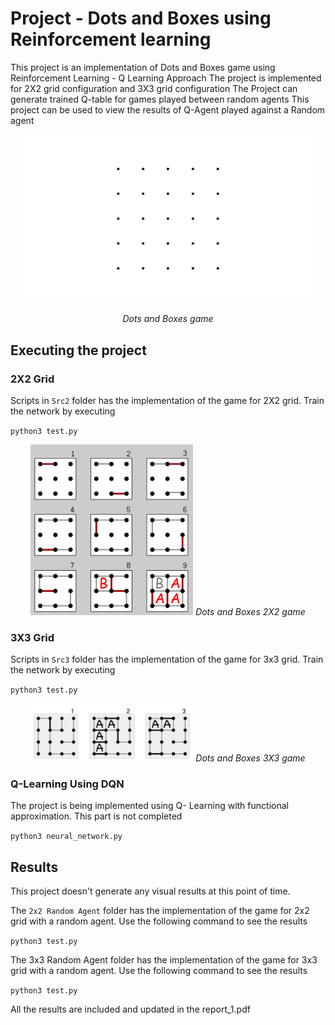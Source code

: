# Project - Dots and Boxes using Reinforcement learning
This project is an implementation of Dots and Boxes game using Reinforcement Learning - Q Learning Approach
The project is implemented for 2X2 grid configuration and 3X3 grid configuration
The Project can generate trained Q-table for games played between random agents
This project can be used to view the results of Q-Agent played against a Random agent


<p align="center">
<img src="images/dtosandboxes.gif" alt="dotsandboxes" width="480">
</p>
<p align="center">
<em>Dots and Boxes game</em>
</p>


## Executing the project 

### 2X2 Grid
Scripts in `Src2` folder has the implementation of the game for 2X2 grid. Train the network by executing

`python3 test.py`

<p align="center">
<img src="images/2x2.png" width="260">
<em>Dots and Boxes 2X2 game</em>
</p>

### 3X3 Grid
Scripts in `Src3` folder has the implementation of the game for 3x3 grid. Train the network by executing 

`python3 test.py`

<p align="center">
<img src="images/3x3.png" width="260">
<em>Dots and Boxes 3X3 game</em>
</p>

### Q-Learning Using DQN
The project is being implemented using Q- Learning with functional approximation. This part is not completed

`python3 neural_network.py`

## Results
This project doesn't generate any visual results at this point of time. 

The `2x2 Random Agent` folder has the implementation of the game for 2x2 grid with a random agent. Use the following command to see the results

`python3 test.py`

The 3x3 Random Agent folder has the implementation of the game for 3x3 grid with a random agent. Use the following command to see the results

`python3 test.py`

All the results are included and updated in the report_1.pdf
